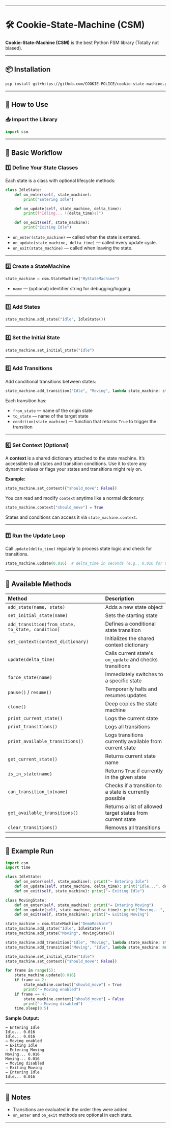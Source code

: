 
---

# 🛠️ Cookie-State-Machine (CSM)

**Cookie-State-Machine (CSM)** is the best Python FSM library (Totally not biased).

---

## 📦 Installation

```bash
pip install git+https://github.com/COOKIE-POLICE/cookie-state-machine.git
```

---

## 📖 How to Use

### 📥 Import the Library

```python
import csm
```

---

## 📌 Basic Workflow

### 1️⃣ Define Your State Classes

Each state is a class with optional lifecycle methods:

```python
class IdleState:
    def on_enter(self, state_machine):
        print("Entering Idle")

    def on_update(self, state_machine, delta_time):
        print(f"Idling... ({delta_time}s)")

    def on_exit(self, state_machine):
        print("Exiting Idle")
```

* `on_enter(state_machine)` — called when the state is entered.
* `on_update(state_machine, delta_time)` — called every update cycle.
* `on_exit(state_machine)` — called when leaving the state.

---

### 2️⃣ Create a StateMachine

```python
state_machine = csm.StateMachine("MyStateMachine")
```

* `name` — (optional) identifier string for debugging/logging.

---

### 3️⃣ Add States

```python
state_machine.add_state("Idle", IdleState())
```

---

### 4️⃣ Set the Initial State

```python
state_machine.set_initial_state("Idle")
```

---

### 5️⃣ Add Transitions

Add conditional transitions between states:

```python
state_machine.add_transition("Idle", "Moving", lambda state_machine: state_machine.context.get("should_move", False))
```

Each transition has:

* `from_state` — name of the origin state
* `to_state` — name of the target state
* `condition(state_machine)` — function that returns `True` to trigger the transition

---

### 6️⃣ Set Context (Optional)

A **context** is a shared dictionary attached to the state machine.
It’s accessible to all states and transition conditions. Use it to store any dynamic values or flags your states and transitions might rely on.

**Example:**

```python
state_machine.set_context({"should_move": False})
```

You can read and modify `context` anytime like a normal dictionary:

```python
state_machine.context["should_move"] = True
```

States and conditions can access it via `state_machine.context`.

---

### 7️⃣ Run the Update Loop

Call `update(delta_time)` regularly to process state logic and check for transitions.

```python
state_machine.update(0.016)  # delta_time in seconds (e.g., 0.016 for 60 FPS)
```

---

## 📝 Available Methods

| Method                                            | Description                                                |
| :------------------------------------------------ | :--------------------------------------------------------- |
| `add_state(name, state)`                          | Adds a new state object                                    |
| `set_initial_state(name)`                         | Sets the starting state                                    |
| `add_transition(from_state, to_state, condition)` | Defines a conditional state transition                     |
| `set_context(context_dictionary)`                 | Initializes the shared context dictionary                  |
| `update(delta_time)`                              | Calls current state's `on_update` and checks transitions   |
| `force_state(name)`                               | Immediately switches to a specific state                   |
| `pause()` / `resume()`                            | Temporarily halts and resumes updates                      |
| `clone()`                                         | Deep copies the state machine                              |
| `print_current_state()`                           | Logs the current state                                     |
| `print_transitions()`                             | Logs all transitions                                       |
| `print_available_transitions()`                   | Logs transitions currently available from current state    |
| `get_current_state()`                             | Returns current state name                                 |
| `is_in_state(name)`                               | Returns `True` if currently in the given state             |
| `can_transition_to(name)`                         | Checks if a transition to a state is currently possible    |
| `get_available_transitions()`                     | Returns a list of allowed target states from current state |
| `clear_transitions()`                             | Removes all transitions                                    |

---

## 📌 Example Run

```python
import csm
import time

class IdleState:
    def on_enter(self, state_machine): print("→ Entering Idle")
    def on_update(self, state_machine, delta_time): print("Idle...", delta_time)
    def on_exit(self, state_machine): print("→ Exiting Idle")

class MovingState:
    def on_enter(self, state_machine): print("→ Entering Moving")
    def on_update(self, state_machine, delta_time): print("Moving...", delta_time)
    def on_exit(self, state_machine): print("→ Exiting Moving")

state_machine = csm.StateMachine("DemoMachine")
state_machine.add_state("Idle", IdleState())
state_machine.add_state("Moving", MovingState())

state_machine.add_transition("Idle", "Moving", lambda state_machine: state_machine.context.get("should_move", False))
state_machine.add_transition("Moving", "Idle", lambda state_machine: not state_machine.context.get("should_move", False))

state_machine.set_initial_state("Idle")
state_machine.set_context({"should_move": False})

for frame in range(5):
    state_machine.update(0.016)
    if frame == 2:
        state_machine.context["should_move"] = True
        print("→ Moving enabled")
    if frame == 4:
        state_machine.context["should_move"] = False
        print("→ Moving disabled")
    time.sleep(0.5)
```

**Sample Output:**

```
→ Entering Idle
Idle... 0.016
Idle... 0.016
→ Moving enabled
→ Exiting Idle
→ Entering Moving
Moving... 0.016
Moving... 0.016
→ Moving disabled
→ Exiting Moving
→ Entering Idle
Idle... 0.016
```

---

## 🧩 Notes

* Transitions are evaluated in the order they were added.
* `on_enter` and `on_exit` methods are optional in each state.

---